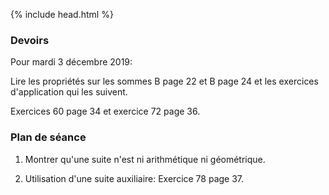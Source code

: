 {% include head.html %}

### Devoirs

Pour mardi 3 décembre 2019: 

Lire les propriétés sur les sommes B page 22 et B page 24 et les exercices d'application qui les suivent.

Exercices 60 page 34 et exercice 72 page 36.

<!-- Exercices 49 page 33, 77 page 37.

Pour jeudi 5 décembre 2019: 

Devoir à la maison à rendre: Exercices 20 et 21 page 193 après avoir lu le cours pages 184 et 185.
-->

### Plan de séance

1. Montrer qu'une suite n'est ni arithmétique ni géométrique.

1. Utilisation d'une suite auxiliaire: Exercice 78 page 37.

<!-- 1. Eléments de correction pour les exercices 26 à 31 page 31.

1. Calculer astucieusement 1+2+3+...+250.

1. Théorème général: propriété B page 22.

1. Exercices d'application 60 page 34. Exercice 61 page 35 1)a 2)a).

1. Développer $(1-q)(1+q+q^2)$ puis $(1-q)(1+q+q^q+q^3)$.

1. Théorème général: Propriété B page 24.

1. Exercices d'application 72 page 36. Exercice 73 page 36 1)a 2)a).

1. Rappeler la définition formelle de suite strictement croissante.

1. Montrer que la suite $(u_n)$ définie par récurrence par $u_0=1$ et pour tout entier n supérieur ou égal à 0, $u_{n+1}= u_n+(n+1)^2$ est strictement croissante.

1. Simplifier logiquement la proposition $(u_n)$ n'est pas arithmétique de raison r. De même, simplifier logiquement la proposition $(v_n)$ n'est pas arithmétique de raison q.

1. Pour la suite $(w_n)$ définie pour tout entier $n \geq 0$ par $w_n=(n+1)^2$. 
   * Calculer $w_1-w_0$ et $\frac{w_1}{w_0}$.
   * Quelle est la seule raison possible pour $(w_n)$ en tant que suite arithmétique (respectivement géométrique) ?
   * En déduire une simplification des négations des propositions $(w_n)$ est arithmétique (respectivement géométrique).
   * S'en servir pour montrer que cette suite est ni arithmétique ni géométrique.

-->
